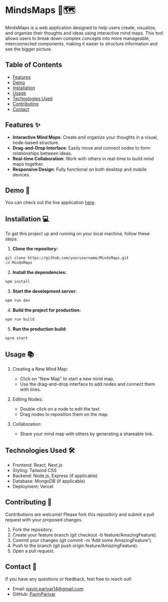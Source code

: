 # MindsMaps 🧠🗺️

MindsMaps is a web application designed to help users create, visualize, and organize their thoughts and ideas using interactive mind maps. This tool allows users to break down complex concepts into more manageable, interconnected components, making it easier to structure information and see the bigger picture.

## Table of Contents

- [Features](#features-)
- [Demo](#demo-)
- [Installation](#installation-)
- [Usage](#usage-)
- [Technologies Used](#Technologies-Used-)
- [Contributing](#contributing-)
- [Contact](#contact-)

## Features ✨

- **Interactive Mind Maps**: Create and organize your thoughts in a visual, node-based structure.
- **Drag-and-Drop Interface**: Easily move and connect nodes to form relationships between ideas.
- **Real-time Collaboration**: Work with others in real-time to build mind maps together.
- **Responsive Design**: Fully functional on both desktop and mobile devices.

## Demo 🚀

You can check out the live application [here](https://mindsmaps.vercel.app/).

## Installation 💻

To get this project up and running on your local machine, follow these steps:

  1. **Clone the repository:**

   ```bash
   git clone https://github.com/yourusername/MindsMaps.git
   cd MindsMaps
   ```

  2. **Install the dependencies:**

   ```bash
   npm install
   ```

   3. **Start the development server:**

  ```bash   
  npm run dev
  ```

  4. **Build the project for production:**

  ```bash
  npm run build
  ```

  5. **Run the production build:**

  ```bash
  nprm start
  ```

## Usage 📚

1. Creating a New Mind Map:
   - Click on "New Map" to start a new mind map.
   - Use the drag-and-drop interface to add nodes and connect them with lines.

2. Editing Nodes:
   - Double-click on a node to edit the text.
   - Drag nodes to reposition them on the map.

3. Collaboration:
   - Share your mind map with others by generating a shareable link.

## Technologies Used 🛠️

- Frontend: React, Next.js
- Styling: Tailwind CSS
- Backend: Node.js, Express (if applicable)
- Database: MongoDB (if applicable)
- Deployment: Vercel

## Contributing 🤝
Contributions are welcome! Please fork this repository and submit a pull request with your proposed changes.

1. Fork the repository.
2. Create your feature branch (git checkout -b feature/AmazingFeature).
3. Commit your changes (git commit -m 'Add some AmazingFeature').
4. Push to the branch (git push origin feature/AmazingFeature).
5. Open a pull request.

## Contact 📧
If you have any questions or feedback, feel free to reach out!

- Email: pavin.pariyar14@gmail.com
- GitHub: [PavinPariyar](https://github.com/pavinpariyar)
